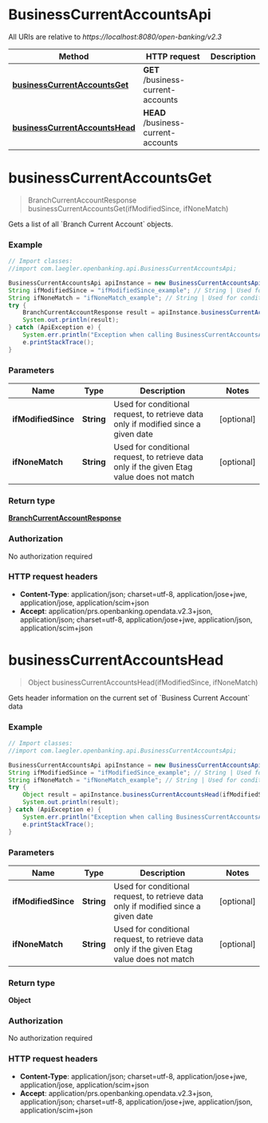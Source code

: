 # BusinessCurrentAccountsApi

All URIs are relative to *https://localhost:8080/open-banking/v2.3*

Method | HTTP request | Description
------------- | ------------- | -------------
[**businessCurrentAccountsGet**](BusinessCurrentAccountsApi.md#businessCurrentAccountsGet) | **GET** /business-current-accounts | 
[**businessCurrentAccountsHead**](BusinessCurrentAccountsApi.md#businessCurrentAccountsHead) | **HEAD** /business-current-accounts | 


<a name="businessCurrentAccountsGet"></a>
# **businessCurrentAccountsGet**
> BranchCurrentAccountResponse businessCurrentAccountsGet(ifModifiedSince, ifNoneMatch)



Gets a list of all &#x60;Branch Current Account&#x60; objects.

### Example
```java
// Import classes:
//import com.laegler.openbanking.api.BusinessCurrentAccountsApi;

BusinessCurrentAccountsApi apiInstance = new BusinessCurrentAccountsApi();
String ifModifiedSince = "ifModifiedSince_example"; // String | Used for conditional request, to retrieve data only if modified since a given date
String ifNoneMatch = "ifNoneMatch_example"; // String | Used for conditional request, to retrieve data only if the given Etag value does not match
try {
    BranchCurrentAccountResponse result = apiInstance.businessCurrentAccountsGet(ifModifiedSince, ifNoneMatch);
    System.out.println(result);
} catch (ApiException e) {
    System.err.println("Exception when calling BusinessCurrentAccountsApi#businessCurrentAccountsGet");
    e.printStackTrace();
}
```

### Parameters

Name | Type | Description  | Notes
------------- | ------------- | ------------- | -------------
 **ifModifiedSince** | **String**| Used for conditional request, to retrieve data only if modified since a given date | [optional]
 **ifNoneMatch** | **String**| Used for conditional request, to retrieve data only if the given Etag value does not match | [optional]

### Return type

[**BranchCurrentAccountResponse**](BranchCurrentAccountResponse.md)

### Authorization

No authorization required

### HTTP request headers

 - **Content-Type**: application/json; charset=utf-8, application/jose+jwe, application/jose, application/scim+json
 - **Accept**: application/prs.openbanking.opendata.v2.3+json, application/json; charset=utf-8, application/jose+jwe, application/json, application/scim+json

<a name="businessCurrentAccountsHead"></a>
# **businessCurrentAccountsHead**
> Object businessCurrentAccountsHead(ifModifiedSince, ifNoneMatch)



Gets header information on the current set of &#x60;Business Current Account&#x60; data

### Example
```java
// Import classes:
//import com.laegler.openbanking.api.BusinessCurrentAccountsApi;

BusinessCurrentAccountsApi apiInstance = new BusinessCurrentAccountsApi();
String ifModifiedSince = "ifModifiedSince_example"; // String | Used for conditional request, to retrieve data only if modified since a given date
String ifNoneMatch = "ifNoneMatch_example"; // String | Used for conditional request, to retrieve data only if the given Etag value does not match
try {
    Object result = apiInstance.businessCurrentAccountsHead(ifModifiedSince, ifNoneMatch);
    System.out.println(result);
} catch (ApiException e) {
    System.err.println("Exception when calling BusinessCurrentAccountsApi#businessCurrentAccountsHead");
    e.printStackTrace();
}
```

### Parameters

Name | Type | Description  | Notes
------------- | ------------- | ------------- | -------------
 **ifModifiedSince** | **String**| Used for conditional request, to retrieve data only if modified since a given date | [optional]
 **ifNoneMatch** | **String**| Used for conditional request, to retrieve data only if the given Etag value does not match | [optional]

### Return type

**Object**

### Authorization

No authorization required

### HTTP request headers

 - **Content-Type**: application/json; charset=utf-8, application/jose+jwe, application/jose, application/scim+json
 - **Accept**: application/prs.openbanking.opendata.v2.3+json, application/json; charset=utf-8, application/jose+jwe, application/json, application/scim+json

